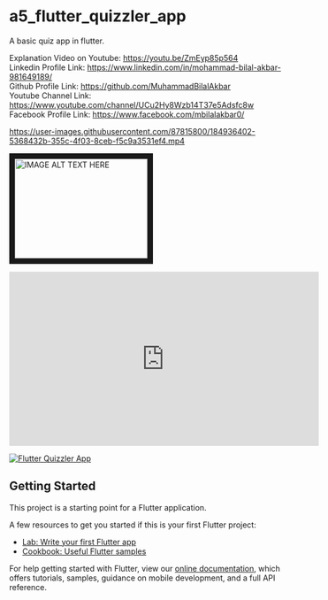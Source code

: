 # a5_flutter_quizzler_app

A basic quiz app in flutter.

Explanation Video on Youtube: https://youtu.be/ZmEyp85p564         
Linkedin Profile Link: https://www.linkedin.com/in/mohammad-bilal-akbar-981649189/          
Github Profile Link: https://github.com/MuhammadBilalAkbar                                         
Youtube Channel Link: https://www.youtube.com/channel/UCu2Hy8Wzb14T37e5Adsfc8w                      
Facebook Profile Link: https://www.facebook.com/mbilalakbar0/



https://user-images.githubusercontent.com/87815800/184936402-5368432b-355c-4f03-8ceb-f5c9a3531ef4.mp4


<a href="http://www.youtube.com/watch?feature=player_embedded&v=ZmEyp85p564
" target="_blank"><img src="http://img.youtube.com/vi/ZmEyp85p564/0.jpg" 
alt="IMAGE ALT TEXT HERE" width="240" height="180" border="10" /></a>

<iframe width="560" height="315" src="https://www.youtube.com/embed/ZmEyp85p564" title="YouTube video player" frameborder="0" allow="accelerometer; autoplay; clipboard-write; encrypted-media; gyroscope; picture-in-picture" allowfullscreen></iframe>

[![Flutter Quizzler App](https://yt-embed.herokuapp.com/embed?v=ZmEyp85p564)](https://www.youtube.com/watch?v=ZmEyp85p564 "Flutter Quizzler App")

## Getting Started

This project is a starting point for a Flutter application.

A few resources to get you started if this is your first Flutter project:

- [Lab: Write your first Flutter app](https://flutter.dev/docs/get-started/codelab)
- [Cookbook: Useful Flutter samples](https://flutter.dev/docs/cookbook)

For help getting started with Flutter, view our
[online documentation](https://flutter.dev/docs), which offers tutorials,
samples, guidance on mobile development, and a full API reference.
